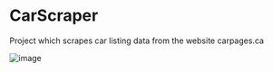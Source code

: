 # CarScraper
 Project which scrapes car listing data from the website carpages.ca 
 
![image](https://github.com/Meelkhal/CarScraper/assets/52140659/5293f032-9c05-468b-bca0-62c64fd2cb1e)

